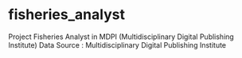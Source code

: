 # fisheries_analyst
Project Fisheries Analyst in MDPI (Multidisciplinary Digital Publishing Institute)
Data Source : Multidisciplinary Digital Publishing Institute
